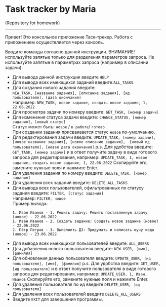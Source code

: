 # Task tracker by Maria
(Repository for homework)
_______________________

Привет! Это консольное приложение Таск-трекер. 
Работа с приложением осуществляется через консоль. <br>

Вводите команды согласно данной инструкции. 
ВНИМАНИЕ! используйте запятые только для разделения параметров запроса.
Не используйте запятые в параметрах запроса (например в описании задачи).

* Для вывода данной инструкции введите `HELP`
* Для вывода всех имеющихся заданий введите:`ALL_TASKS`
* Для создания нового задания введите:<br>
`NEW_TASK, [название задания], [описание задания], [ид пользователя], [дата окончания]`
  <br>Например: `NEW_TASK, новое задание, создать новое задание, 1, 22.06.2022`
* Для просмотра задачи по номеру введите: `GET_TASK, [номер задачи]`
* Для изменения статуса задачи введите:
`CHANGE_STATUS, [номер задания], [новый статус]`
  <br>Статус может быть: `новое` / `в работе`/ `готово`
  <br>При создании задания присваивается статус `новое` по-умолчанию.
* Для редактирования задачи введите: 
  `UPDATE_TASK, [номер задачи], [новое название задания], [новое описание задания], 
  [новый ид пользователя], [новая дата окончания]`
  p.s. Для удобства введите: `GET_TASK, [номер задачи]` 
  и в ответ получите задачу в виде готового запроса для редактирования, например:
  `UPDATE_TASK, 1, новое задание, создать новое задание, 1, 22.06.2022`
  Скопируйте его, замените нужные поля и нажмите Enter.
* Для удаления задания по номеру введите: `DELETE_TASK, [номер задания]`
* Для удаления всех заданий введите: `DELETE_ALL_TASKS`
* Для вывода всех пользователей, офильтрованных по статусу задания введите:
`FILTER, [статус задания]` <br>
Например: `FILTER, новое`
<br> Пример вывода:
    ```
    1. Иван Иванов - 1. Решить задачу: Решить поставленную задачу (новое) - 22.06.2022 
    1. Иван Иванов - 2. Создать задание: Создать новое задание (новое) - 22.06.2022
    2. Пётр Петров - 3. Выполнить ДЗ: Придумать и написать кучу кода (новое) - 23.06.2022
    ```
* Для вывода всех имеющихся пользователей введите: `ALL_USERS`
* Для добавления нового пользователя введите: `NEW_USER, [имя], [фамилия]`
* Для обновления данных пользователя введите: `UPDATE_USER, [ид пользователя], [имя], [фамилия]`
  p.s. Для удобства введите: `GET_USER, [ид пользователя]`
  и в ответ получите пользователя в виде готового запроса для редактирования, например:
  `UPDATE_USER, 1, Иван, Иванов`
  Скопируйте его, замените нужные поля и нажмите Enter.
* Для удаления пользователя по ид введите `DELETE_USER, [ид пользователя]`
* Для удаления всех пользователей введите `DELETE_ALL_USERS`
* Введите `EXIT` для завершения программы.
